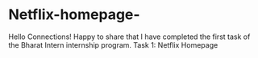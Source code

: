 # Netflix-homepage-
Hello Connections!  Happy to share that I have completed the first task of the Bharat Intern  internship program.  Task 1: Netflix  Homepage 
